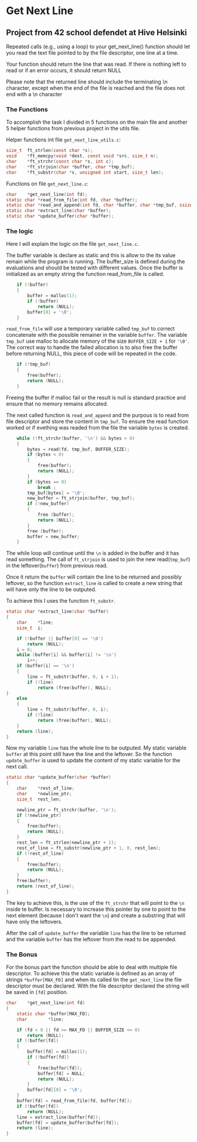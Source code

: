 # Get Next Line

## Project from 42 school defendet at Hive Helsinki

Repeated calls (e.g., using a loop) to your get_next_line() function should let
you read the text file pointed to by the file descriptor, one line at a time.

Your function should return the line that was read.
If there is nothing left to read or if an error occurs, it should return NULL

Please note that the returned line should include the terminating \n character,
except when the end of the file is reached and the file does not end with a \n
character

### The Functions 

To accomplish the task I divided in 5 functions on the main file and another 5 
helper functions from previous project in the utils file.

Helper functions int file `get_next_line_utils.c`:
``` c
size_t	ft_strlen(const char *s);
void	*ft_memcpy(void *dest, const void *src, size_t n);
char	*ft_strchr(const char *s, int c);
char	*ft_strjoin(char *buffer, char *tmp_buf);
char	*ft_substr(char *s, unsigned int start, size_t len);
```

Functions on file `get_next_line.c`:
```c
char	*get_next_line(int fd);
static char	*read_from_file(int fd, char *buffer);
static char	*read_and_append(int fd, char *buffer, char *tmp_buf, ssize_t bytes);
static char	*extract_line(char *buffer);
static char	*update_buffer(char *buffer);
```

### The logic

Here I will explain the logic on the file `get_next_line.c`.

The buffer variable is declare as static and this is allow to the its value 
remain while the program is running. 
The buffer_size is defined during the evaluations and should be tested with 
different values.
Once the buffer is initialized as an empty string the function read_from_file 
is called.
``` c
	if (!buffer)
	{
		buffer = malloc(1);
		if (!buffer)
			return (NULL);
		buffer[0] = '\0';
	}
```
`read_from_file` will use a temporary variable called `tmp_buf` to correct 
concatenate with the possible remainer in the variable `buffer`.
The variable `tmp_buf` use malloc to allocate memory of the size `BUFFER_SIZE + 1`
for `'\0'`.
The correct way to handle the failed allocation is to also free the buffer 
before returning NULL, this piece of code will be repeated in the code.
```c
	if (!tmp_buf)
	{
		free(buffer);
		return (NULL);
	}
```
Freeing the buffer if malloc fail or the result is null is standard practice 
and ensure that no memory remains allocated.

The next called function is `read_and_append` and the purpous is to read from 
file descriptor and store the content in `tmp_buf`.
To ensure the read function worked or if evething was readed from the file
the variable `bytes` is created.
```c
	while (!ft_strchr(buffer, '\n') && bytes > 0)
	{
		bytes = read(fd, tmp_buf, BUFFER_SIZE);
		if (bytes < 0)
		{
			free(buffer);
			return (NULL);
		}
		if (bytes == 0)
			break ;
		tmp_buf[bytes] = '\0';
		new_buffer = ft_strjoin(buffer, tmp_buf);
		if (!new_buffer)
		{
			free (buffer);
			return (NULL);
		}
		free (buffer);
		buffer = new_buffer;
	}
```
The while loop will continue until the `\n` is added in the buffer and it has
read something. The call of `ft_strjoin` is used to join the new read(`tmp_buf`)
in the leftover(`buffer`) from previous read.

Once it return the `buffer` will contain the line to be returned and possibly
leftover, so the function `extract_line` is called to create a new string that
will have only the line to be outputed.

To achieve this I uses the function `ft_substr`.

```c
static char	*extract_line(char *buffer)
{
	char	*line;
	size_t	i;

	if (!buffer || buffer[0] == '\0')
		return (NULL);
	i = 0;
	while (buffer[i] && buffer[i] != '\n')
		i++;
	if (buffer[i] == '\n')
	{
		line = ft_substr(buffer, 0, i + 1);
		if (!line)
			return (free(buffer), NULL);
}
	else
	{
		line = ft_substr(buffer, 0, i);
		if (!line)
			return (free(buffer), NULL);
	}
	return (line);
}
```

Now my variable `line` has the whole line to be outputed.
My static variable `buffer` at this point still have the line and the leftover.
So the function `update_buffer` is used to update the content of my static
variable for the next call.

```c
static char	*update_buffer(char *buffer)
{
	char	*rest_of_line;
	char	*newline_ptr;
	size_t	rest_len;

	newline_ptr = ft_strchr(buffer, '\n');
	if (!newline_ptr)
	{
		free(buffer);
		return (NULL);
	}
	rest_len = ft_strlen(newline_ptr + 1);
	rest_of_line = ft_substr(newline_ptr + 1, 0, rest_len);
	if (!rest_of_line)
	{
		free(buffer);
		return (NULL);
	}
	free(buffer);
	return (rest_of_line);
}
```
The key to achieve this, is the use of the `ft_strchr` that will point to the 
`\n` inside te buffer.
Is necessary to increase this pointer by one to point to the next element (because
I don't want the `\n`) and create a substring that will have only the leftovers.

After the call of `update_buffer` the variable `line` has the line to be returned
and the variable `buffer` has the leftover from the read to be appended.

### The Bonus

For the bonus part the function should be able to deal with multiple file descriptor.
To achieve this the static variable is defined as an array of strings `*buffer[MAX_FD]`
and when its called tin the `get_next_line` the file descriptor must be declared.
With the file descriptor declared the string will be saved in `[fd]` position.

```c
char	*get_next_line(int fd)
{
	static char	*buffer[MAX_FD];
	char		*line;

	if (fd < 0 || fd >= MAX_FD || BUFFER_SIZE <= 0)
		return (NULL);
	if (!buffer[fd])
	{
		buffer[fd] = malloc(1);
		if (!buffer[fd])
		{
			free(buffer[fd]);
			buffer[fd] = NULL;
			return (NULL);
		}
		buffer[fd][0] = '\0';
	}
	buffer[fd] = read_from_file(fd, buffer[fd]);
	if (!buffer[fd])
		return (NULL);
	line = extract_line(buffer[fd]);
	buffer[fd] = update_buffer(buffer[fd]);
	return (line);
}
```
